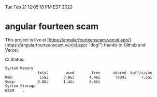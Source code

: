 Tue Feb 21 12:05:18 PM EST 2023

# angular fourteen scam


This project is live at [https://angularfourteenscam.vercel.app/](https://angularfourteenscam.vercel.app/ "dog!") thanks to Github and Vercel.

CI Status: 

```bash
System Memory
               total        used        free      shared  buff/cache   available
Mem:            15Gi       3.9Gi       4.4Gi       780Mi       7.0Gi        10Gi
Swap:          8.0Gi       1.4Gi       6.6Gi
System Storage
623M	.
```
```bash
